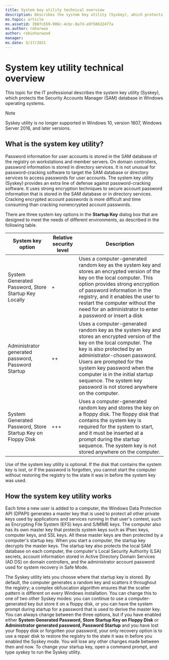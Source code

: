 ```yaml
---
title: System key utility technical overview
description: Describes the system key utility (Syskey), which protects the Security Accounts Manager (SAM) database in Windows operating systems.
ms.topic: article
ms.assetid: 398fcb59-906c-4cbc-8a7d-a9750632477a
ms.author: roharwoo
author: robinharwood
manager: 
ms.date: 3/17/2021
---
```

# System key utility technical overview

>

This topic for the IT professional describes the system key utility (Syskey), which protects the Security Accounts Manager (SAM) database in Windows operating systems.

> [!NOTE]
> Syskey utility is no longer supported in Windows 10, version 1607, Windows Server 2016, and later versions.

## What is the system key utility?

Password information for user accounts is stored in the SAM database of the registry on workstations and member servers. On domain controllers, password information is stored in directory services. It is not unusual for password-cracking software to target the SAM database or directory services to access passwords for user accounts. The system key utility (Syskey) provides an extra line of defense against password-cracking software. It uses strong encryption techniques to secure account password information that is stored in the SAM database or in directory services. Cracking encrypted account passwords is more difficult and time consuming than cracking nonencrypted account passwords.

There are three system key options in the **Startup Key** dialog box that are designed to meet the needs of different environments, as described in the following table.

|System key option|Relative security level|Description|
|---|---|---|
|System Generated Password, Store Startup Key Locally|+|Uses a computer-generated random key as the system key and stores an encrypted version of the key on the local computer. This option provides strong encryption of password information in the registry, and it enables the user to restart the computer without the need for an administrator to enter a password or insert a disk|
|Administrator generated password, Password Startup|++|Uses a computer-generated random key as the system key and stores an encrypted version of the key on the local computer. The key is also protected by an administrator-chosen password. Users are prompted for the system key password when the computer is in the initial startup sequence. The system key password is not stored anywhere on the computer.|
|System Generated Password, Store Startup Key on Floppy Disk|+++|Uses a computer-generated random key and stores the key on a floppy disk. The floppy disk that contains the system key is required for the system to start, and it must be inserted at a prompt during the startup sequence. The system key is not stored anywhere on the computer.|

Use of the system key utility is optional. If the disk that contains the system key is lost, or if the password is forgotten, you cannot start the computer without restoring the registry to the state it was in before the system key was used.

## How the system key utility works

Each time a new user is added to a computer, the Windows Data Protection API (DPAPI) generates a master key that is used to protect all other private keys used by applications and services running in that user's context, such as Encrypting File System (EFS) keys and S/MIME keys. The computer also has its own master key that protects system keys such as IPsec keys, computer keys, and SSL keys. All these master keys are then protected by a computer's startup key. When you start a computer, the startup key decrypts the master keys. The startup key also protects the local SAM database on each computer, the computer's Local Security Authority (LSA) secrets, account information stored in Active Directory Domain Services (AD DS) on domain controllers, and the administrator account password used for system recovery in Safe Mode.

The Syskey utility lets you choose where that startup key is stored. By default, the computer generates a random key and scatters it throughout the registry; a complex obfuscation algorithm ensures that the scatter pattern is different on every Windows installation. You can change this to one of two other Syskey modes: you can continue to use a computer-generated key but store it on a floppy disk, or you can have the system prompt during startup for a password that is used to derive the master key. You can always change between the three options, but if you have enabled either **System Generated Password, Store Startup Key on Floppy Disk** or **Administrator generated password, Password Startup** and you have lost your floppy disk or forgotten your password, your only recovery option is to use a repair disk to restore the registry to the state it was in before you enabled the Syskey mode. You will lose any other changes made between then and now. To change your startup key, open a command prompt, and type *syskey* to run the Syskey utility.
